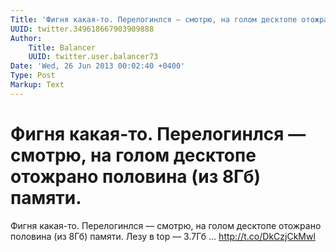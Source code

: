 ```yaml
---
Title: 'Фигня какая-то. Перелогинлся — смотрю, на голом десктопе отожрано половина (из 8Гб) памяти.'
UUID: twitter.349618667903909888
Author:
    Title: Balancer
    UUID: twitter.user.balancer73
Date: 'Wed, 26 Jun 2013 00:02:40 +0400'
Type: Post
Markup: Text
---
```


# Фигня какая-то. Перелогинлся — смотрю, на голом десктопе отожрано половина (из 8Гб) памяти.

Фигня какая-то. Перелогинлся — смотрю, на голом десктопе
отожрано половина (из 8Гб) памяти. Лезу в top — 3.7Гб ...
http://t.co/DkCzjCkMwl